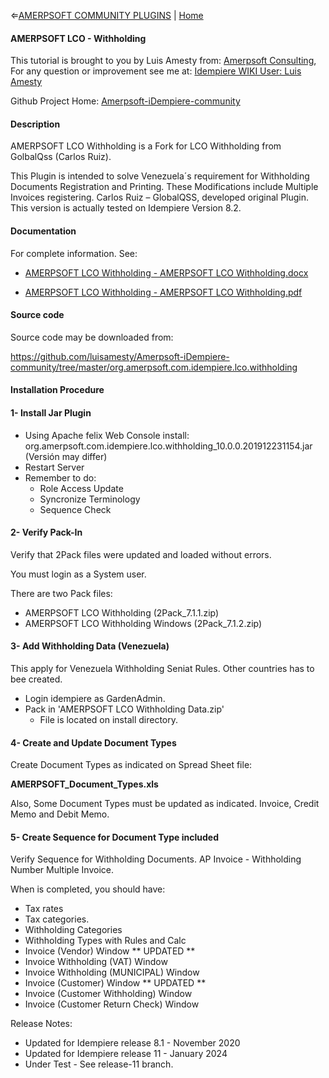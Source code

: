 &lArr;[AMERPSOFT COMMUNITY PLUGINS](../README.md) | [Home](../README.md)
#### <b>AMERPSOFT LCO - Withholding</b>
This tutorial is brought to you by Luis Amesty from: [Amerpsoft Consulting](http://amerpsoft.com/index.php/en/), For any question or improvement see me at: [Idempiere WIKI User: Luis Amesty](https://wiki.idempiere.org/en/User:Luisamesty)

Github Project Home: [Amerpsoft-iDempiere-community](https://github.com/luisamesty/Amerpsoft-iDempiere-community/blob/master/README.md)

#### <b>Description</b>
AMERPSOFT LCO Withholding is a Fork for LCO Withholding from GolbalQss (Carlos Ruiz).

This Plugin is intended to solve Venezuela´s requirement for Withholding Documents Registration and Printing. These Modifications include Multiple Invoices registering.
Carlos Ruiz – GlobalQSS, developed original Plugin. This version is actually tested on Idempiere Version 8.2.

#### <b>Documentation</b>
For complete information.
See:
- [AMERPSOFT LCO Withholding - AMERPSOFT LCO Withholding.docx ](./documentation/AMERPSOFT_LCO_Withholding.doc)

- [AMERPSOFT LCO Withholding - AMERPSOFT LCO Withholding.pdf ](./documentation/AMERPSOFT_LCO_Withholding.pdf)

#### <b>Source code</b>

Source code may be downloaded from:

https://github.com/luisamesty/Amerpsoft-iDempiere-community/tree/master/org.amerpsoft.com.idempiere.lco.withholding

#### <b>Installation Procedure</b>

#### <b>1- Install Jar Plugin</b>
- Using Apache felix Web Console install:
  org.amerpsoft.com.idempiere.lco.withholding_10.0.0.201912231154.jar
  (Versión may differ)
- Restart Server
-	Remember to do:
    * Role Access Update
    * Syncronize Terminology
    * Sequence Check
#### <b>2- Verify Pack-In</b>
Verify that 2Pack files were updated and loaded without errors.

You must login as a System user.

There are two Pack files:
- AMERPSOFT LCO Withholding (2Pack_7.1.1.zip)
- AMERPSOFT LCO Withholding Windows (2Pack_7.1.2.zip)

#### <b>3- Add Withholding Data (Venezuela)</b>
This apply for Venezuela Withholding Seniat Rules.
Other countries has to bee created.
- Login idempiere as GardenAdmin.
- Pack in 'AMERPSOFT LCO Withholding Data.zip'
   * File is located on install directory.

#### <b>4- Create and Update Document Types</b>

Create Document Types as indicated on Spread Sheet file:

  <b>AMERPSOFT_Document_Types.xls</b>

Also, Some Document Types must be updated as indicated.
Invoice, Credit Memo and Debit Memo.

#### <b>5- Create Sequence for Document Type included</b>

Verify Sequence for Withholding Documents.
AP Invoice - Withholding Number Multiple Invoice.


When is completed, you should have:
- Tax rates
- Tax categories.
- Withholding Categories
- Withholding Types with Rules and Calc
- Invoice (Vendor) Window  ** UPDATED **
- Invoice Withholding (VAT) Window
- Invoice Withholding (MUNICIPAL) Window
- Invoice (Customer) Window  ** UPDATED **
- Invoice (Customer Withholding) Window 
- Invoice (Customer Return Check)  Window

Release Notes:

- Updated for Idempiere release 8.1 - November 2020
- Updated for Idempiere release 11 - January 2024
- Under Test - See release-11 branch.